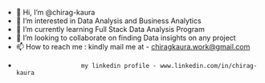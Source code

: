 - 👋 Hi, I’m @chirag-kaura
- 👀 I’m interested in Data Analysis and Business Analytics
- 🌱 I’m currently learning Full Stack Data Analysis Program
- 💞️ I’m looking to collaborate on finding Data insights on any project
- 📫 How to reach me : kindly mail me at - chiragkaura.work@gmail.com
-                       my linkedin profile - www.linkedin.com/in/chirag-kaura

<!---
chirag-kaura/chirag-kaura is a ✨ special ✨ repository because its `README.md` (this file) appears on your GitHub profile.
You can click the Preview link to take a look at your changes.
--->
